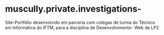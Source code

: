 # muscully.private.investigations-
Site-Portfólio desenvolvido em parceria com colegas de turma do Técnico em Informática do IFTM, para a disciplina de Desenvolvimento- Web de LP2 
